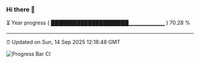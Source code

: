 ### Hi there 👋

⏳ Year progress { █████████████████████▁▁▁▁▁▁▁▁▁ } 70.28 %

---

⏰ Updated on Sun, 14 Sep 2025 12:18:48 GMT

![Progress Bar CI](https://github.com/Shyam-Makwana/GitHub-Actions-Demo/workflows/Progress%20Bar%20CI/badge.svg)
